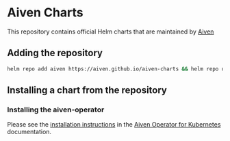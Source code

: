 # Aiven Charts

This repository contains official Helm charts that are maintained by [Aiven](https://aiven.io)

## Adding the repository

```bash
helm repo add aiven https://aiven.github.io/aiven-charts && helm repo update
```

## Installing a chart from the repository

### Installing the aiven-operator

Please see the [installation instructions](https://aiven.github.io/aiven-operator/docs/installation/helm/) in the [Aiven Operator for Kubernetes](https://github.com/aiven/aiven-operator) documentation.
